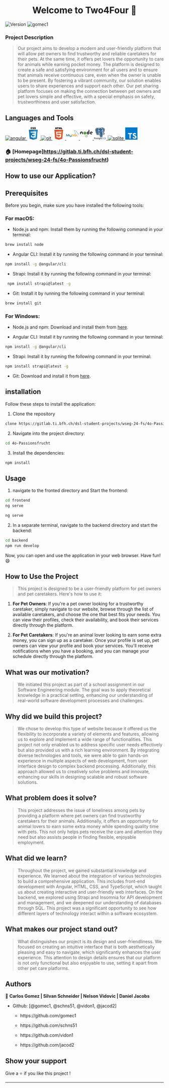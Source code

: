 <h1 align="center">Welcome to Two4Four 👋</h1>
<p>
<img alt="Version" src="https://img.shields.io/badge/version-0.0.0-blue.svg?cacheSeconds=2592000" />
  <img src="https://komarev.com/ghpvc/?username=gomec1&label=Profile%20views&color=0e75b6&style=flat" alt="gomec1">
</p>
 
### Project Description

> Our project aims to develop a modern and user-friendly platform that will allow pet owners to find trustworthy and reliable caretakers for their pets. At the same time, it offers pet lovers the opportunity to care for animals while earning pocket money. The platform is designed to create a safe and satisfying environment for all users and to ensure that animals receive continuous care, even when the owner is unable to be present. By fostering a vibrant community, our solution enables users to share experiences and support each other. Our pet sharing platform focuses on making the connection between pet owners and pet lovers simple and effective, with a special emphasis on safety, trustworthiness and user satisfaction.

## Languages and Tools

<p align="left"> <a href="https://angular.io" target="_blank" rel="noreferrer"> <img src="https://angular.io/assets/images/logos/angular/angular.svg" alt="angular" width="40" height="40"/> </a> <a href="https://www.w3schools.com/css/" target="_blank" rel="noreferrer"> <img src="https://raw.githubusercontent.com/devicons/devicon/master/icons/css3/css3-original-wordmark.svg" alt="css3" width="40" height="40"/> </a> <a href="https://git-scm.com/" target="_blank" rel="noreferrer"> <img src="https://www.vectorlogo.zone/logos/git-scm/git-scm-icon.svg" alt="git" width="40" height="40"/> </a> <a href="https://www.w3.org/html/" target="_blank" rel="noreferrer"> <img src="https://raw.githubusercontent.com/devicons/devicon/master/icons/html5/html5-original-wordmark.svg" alt="html5" width="40" height="40"/> </a> <a href="https://www.mysql.com/" target="_blank" rel="noreferrer"> <img src="https://raw.githubusercontent.com/devicons/devicon/master/icons/mysql/mysql-original-wordmark.svg" alt="mysql" width="40" height="40"/> </a> <a href="https://nodejs.org" target="_blank" rel="noreferrer"> <img src="https://raw.githubusercontent.com/devicons/devicon/master/icons/nodejs/nodejs-original-wordmark.svg" alt="nodejs" width="40" height="40"/> </a> <a href="https://www.postgresql.org" target="_blank" rel="noreferrer"> <img src="https://raw.githubusercontent.com/devicons/devicon/master/icons/postgresql/postgresql-original-wordmark.svg" alt="postgresql" width="40" height="40"/> </a> <a href="https://www.sqlite.org/" target="_blank" rel="noreferrer"> <img src="https://www.vectorlogo.zone/logos/sqlite/sqlite-icon.svg" alt="sqlite" width="40" height="40"/> </a> <a href="https://www.typescriptlang.org/" target="_blank" rel="noreferrer"> <img src="https://raw.githubusercontent.com/devicons/devicon/master/icons/typescript/typescript-original.svg" alt="typescript" width="40" height="40"/> </a> </p>

### 🏠 [Homepage]https://gitlab.ti.bfh.ch/dsl-student-projects/wseg-24-fs/4o-Passionsfrucht)

## How to use our Application?

## Prerequisites

Before you begin, make sure you have installed the following tools:

### For macOS:

- Node.js and npm: Install them by running the following command in your terminal:

```sh
brew install node
```

- Angular CLI: Install it by running the following command in your terminal:

```sh
npm install -g @angular/cli
```

- Strapi: Install it by running the following command in your terminal:

```sh
 npm install strapi@latest -g
```

- Git: Install it by running the following command in your terminal:

```sh
brew install git
```

### For Windows:

- Node.js and npm: Download and install them from [here](https://nodejs.org/en/download/package-manager).

- Angular CLI: Install it by running the following command in your terminal:

```sh
npm install -g @angular/cli
```

- Strapi: Install it by running the following command in your terminal:

```sh
npm install strapi@latest -g
```

- Git: Download and install it from [here](https://git-scm.com/download/win).

## installation

Follow these steps to install the application:

1. Clone the repository

```sh
clone https://gitlab.ti.bfh.ch/dsl-student-projects/wseg-24-fs/4o-Passionsfrucht.git
```

2. Navigate into the project directory:

```sh
cd 4o-Passionsfrucht
```

3. Install the dependencies:

```sh
npm install
```

## Usage

1. navigate to the fronted directory and Start the frontend:

```sh
cd frontend
ng serve
```

```sh
ng serve
```

2. In a separate terminal, navigate to the backend directory and start the backend:

```sh
cd backend
npm run develop
```

Now, you can open and use the application in your web browser. Have fun! 😄

## How to Use the Project

> This project is designed to be a user-friendly platform for pet owners and pet caretakers. Here's how to use it:

1. **For Pet Owners**: If you're a pet owner looking for a trustworthy caretaker, simply navigate to our website, browse through the list of available caretakers, and choose the one that best fits your needs. You can view their profiles, check their availability, and book their services directly through the platform.

2. **For Pet Caretakers**: If you're an animal lover looking to earn some extra money, you can sign up as a caretaker. Once your profile is set up, pet owners can view your profile and book your services. You'll receive notifications when you have a booking, and you can manage your schedule directly through the platform.

## What was our motivation?

> We initiated this project as part of a school assignment in our Software Engineering module. The goal was to apply theoretical knowledge in a practical setting, enhancing our understanding of real-world software development processes and challenges.

## Why did we build this project?

> We chose to develop this type of website because it offered us the flexibility to incorporate a variety of elements and features, allowing us to explore and implement a wide range of functionalities. This project not only enabled us to address specific user needs effectively but also provided us with a rich learning environment. By integrating diverse technologies and tools, we were able to gain hands-on experience in multiple aspects of web development, from user interface design to complex backend processing. Additionally, this approach allowed us to creatively solve problems and innovate, enhancing our skills in designing scalable and robust software solutions.

## What problem does it solve?

> This project addresses the issue of loneliness among pets by providing a platform where pet owners can find trustworthy caretakers for their animals. Additionally, it offers an opportunity for animal lovers to earn some extra money while spending quality time with pets. This not only helps pets receive the care and attention they need but also assists people in finding flexible, enjoyable employment.

## What did we learn?

> Throughout the project, we gained substantial knowledge and experience. We learned about the integration of various technologies to build a comprehensive application. This includes front-end development with Angular, HTML, CSS, and TypeScript, which taught us about creating interactive and user-friendly web interfaces. On the backend, we explored using Strapi and Insomnia for API development and management, and we deepened our understanding of databases through SQL. This project was a significant opportunity to see how different layers of technology interact within a software ecosystem.

## What makes our project stand out?

> What distinguishes our project is its design and user-friendliness. We focused on creating an intuitive interface that is both aesthetically pleasing and easy to navigate, which significantly enhances the user experience. This attention to design details ensures that our platform is not only functional but also enjoyable to use, setting it apart from other pet care platforms.

## Authors

👤 **Carlos Gomez | Silvan Schneider | Nelson Vidovic | Daniel Jacobs**

- Github: [@gomec1, @schns51, @vidon1, @jacod2]

  - <p>https://github.com/gomec1</p>
  - <p>https://github.com/schns51</p>
  - <p>https://github.com/vidon1</p>
  - <p>https://github.com/jacod2</p>

## Show your support

Give a ⭐️ if you like this project !

---
